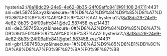 hysteria2://8a18dc29-24e9-4e62-8b35-24f09affc841@91.108.247.11:443?sni=de1.587458.xyz&insecure=1#%D8%A2%D9%84%D9%85%D8%A7%D9%86%F0%9F%87%A9%F0%9F%87%AA1
hysteria2://8a18dc29-24e9-4e62-8b35-24f09affc841@de2.587458.xyz:1443?sni=de2.587458.xyz&insecure=0#%D8%A2%D9%84%D9%85%D8%A7%D9%86%F0%9F%87%A9%F0%9F%87%AA2
hysteria2://8a18dc29-24e9-4e62-8b35-24f09affc841@gbr1.587458.xyz:1443?sni=gbr1.587458.xyz&insecure=1#%D8%A2%D9%85%D8%B1%DB%8C%DA%A9%D8%A7%F0%9F%87%BA%F0%9F%87%B8

